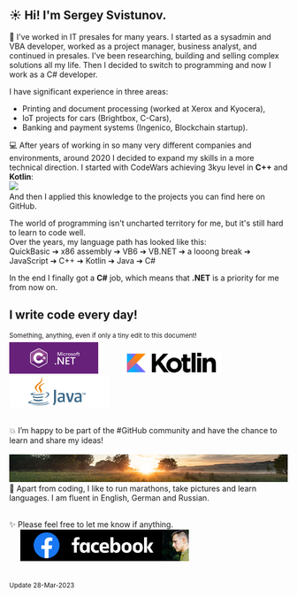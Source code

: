 
## ☀️ Hi! I'm Sergey Svistunov. 

👔   I've worked in IT presales for many years. I started as a sysadmin and VBA developer, worked as a project manager, business analyst, and continued in presales. I've been researching, building and selling complex solutions all my life.
Then I decided to switch to programming and now I work as a C# developer.
<br>

I have significant experience in three areas:
* Printing and document processing (worked at Xerox and Kyocera),
* IoT projects for cars (Brightbox, C-Cars),
* Banking and payment systems (Ingenico, Blockchain startup).

💻 After years of working in so many very different companies and environments, around 2020 I decided to expand my skills in a more technical direction. I started with CodeWars achieving 3kyu level in **C++** and **Kotlin**: <br> <img src="https://www.codewars.com/users/SergeyFM/badges/large?theme=light"> <br> 
And then I applied this knowledge to the projects you can find here on GitHub.
<br>

The world of programming isn't uncharted territory for me,  but it's still hard to learn to code well. 
<br> Over the years, my language path has looked like this:
<br>
QuickBasic ➔ x86 assembly ➔ VB6 ➔ VB.NET ➔ a looong break ➔ JavaScript ➔ C++ ➔ Kotlin ➔ Java ➔ C# 
<br>

In the end I finally got a **C#** job, which means that **.NET** is a priority for me from now on. <br>

## I write code every day!
<sup> Something, anything, even if only a tiny edit to this document! </sup> <br>
<img src="small_c-sharp-dot-net.png" height=57px> &nbsp;&nbsp;&nbsp;&nbsp;&nbsp;&nbsp;&nbsp;&nbsp;&nbsp;
<img src="small_kotlin.png" height=40px> &nbsp;&nbsp;
<img src="small_java.png" height=57px>


<br>
💥 I’m happy to be part of the #GitHub community and have the chance to learn and share my ideas! <br> <br>
<img src="panorama.jpg" height=50px width=100%>
🏃 Apart from coding, I like to run marathons, take pictures and learn languages. I am fluent in English, German and Russian.
<br><br> 

✨ Please feel free to let me know if anything.  <br>
&nbsp;&nbsp;&nbsp;&nbsp;
<a href="https://www.facebook.com/svistunovsergey" target="_blank">
   <img src="my_fb_icon.png" height=57px> 
</a>
<br><br><br>
<sup> Update 28-Mar-2023 </sup>


